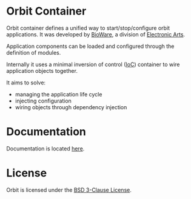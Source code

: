 Orbit Container
===============

Orbit container defines a unified way to start/stop/configure orbit applications. It was developed by [BioWare](http://www.bioware.com), a division of [Electronic Arts](http://www.ea.com).

Application components can be loaded and configured through the definition of modules.

Internally it uses a minimal inversion of control ([IoC](http://en.wikipedia.org/wiki/Inversion_of_control)) container
to wire application objects together.

It aims to solve:

 * managing the application life cycle
 * injecting configuration
 * wiring objects through dependency injection

Documentation
=======

Documentation is located [here](http://orbit.bioware.com/).

License
=======
Orbit is licensed under the [BSD 3-Clause License](../LICENSE).